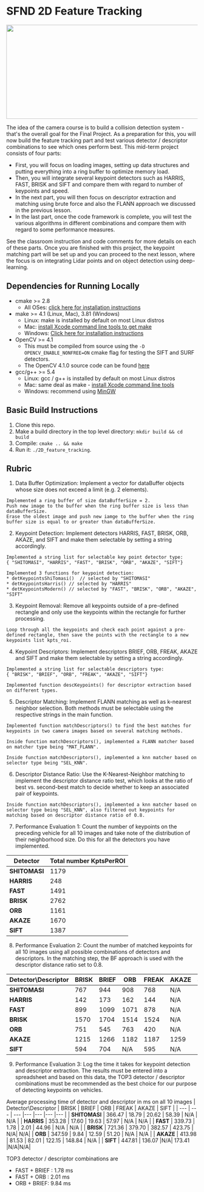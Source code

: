 # SFND 2D Feature Tracking

<img src="images/keypoints.png" width="820" height="248" />

The idea of the camera course is to build a collision detection system - that's the overall goal for the Final Project. As a preparation for this, you will now build the feature tracking part and test various detector / descriptor combinations to see which ones perform best. This mid-term project consists of four parts:

* First, you will focus on loading images, setting up data structures and putting everything into a ring buffer to optimize memory load. 
* Then, you will integrate several keypoint detectors such as HARRIS, FAST, BRISK and SIFT and compare them with regard to number of keypoints and speed. 
* In the next part, you will then focus on descriptor extraction and matching using brute force and also the FLANN approach we discussed in the previous lesson. 
* In the last part, once the code framework is complete, you will test the various algorithms in different combinations and compare them with regard to some performance measures. 

See the classroom instruction and code comments for more details on each of these parts. Once you are finished with this project, the keypoint matching part will be set up and you can proceed to the next lesson, where the focus is on integrating Lidar points and on object detection using deep-learning. 

## Dependencies for Running Locally
* cmake >= 2.8
  * All OSes: [click here for installation instructions](https://cmake.org/install/)
* make >= 4.1 (Linux, Mac), 3.81 (Windows)
  * Linux: make is installed by default on most Linux distros
  * Mac: [install Xcode command line tools to get make](https://developer.apple.com/xcode/features/)
  * Windows: [Click here for installation instructions](http://gnuwin32.sourceforge.net/packages/make.htm)
* OpenCV >= 4.1
  * This must be compiled from source using the `-D OPENCV_ENABLE_NONFREE=ON` cmake flag for testing the SIFT and SURF detectors.
  * The OpenCV 4.1.0 source code can be found [here](https://github.com/opencv/opencv/tree/4.1.0)
* gcc/g++ >= 5.4
  * Linux: gcc / g++ is installed by default on most Linux distros
  * Mac: same deal as make - [install Xcode command line tools](https://developer.apple.com/xcode/features/)
  * Windows: recommend using [MinGW](http://www.mingw.org/)

## Basic Build Instructions

1. Clone this repo.
2. Make a build directory in the top level directory: `mkdir build && cd build`
3. Compile: `cmake .. && make`
4. Run it: `./2D_feature_tracking`.

## Rubric

1. Data Buffer Optimization: Implement a vector for dataBuffer objects whose size does not exceed a limit (e.g. 2 elements). 
```shell
Implemented a ring buffer of size dataBufferSize = 2. 
Push new image to the buffer when the ring buffer size is less than dataBufferSize.
Erase the oldest image and push new iamge to the buffer when the ring buffer size is equal to or greater than dataBufferSize.

```

2. Keypoint Detection: Implement detectors HARRIS, FAST, BRISK, ORB, AKAZE, and SIFT and make them selectable by setting a string accordingly.
```shell
Implemented a string list for selectable key point detector type:
{ "SHITOMASI", "HARRIS", "FAST", "BRISK", "ORB", "AKAZE", "SIFT"}
 
Implemented 3 functions for keypoint detection:
* detKeypointsShiTomasi()  // selected by "SHITOMASI"
* detKeypointsHarris() // selected by "HARRIS"
* detKeypointsModern() // selected by "FAST", "BRISK", "ORB", "AKAZE", "SIFT"
```

3. Keypoint Removal: Remove all keypoints outside of a pre-defined rectangle and only use the keypoints within the rectangle for further processing.
```shell
Loop through all the keypoints and check each point against a pre-defined rectangle, then save the points with the rectangle to a new keypoints list kpts_roi.
```

4. Keypoint Descriptors: Implement descriptors BRIEF, ORB, FREAK, AKAZE and SIFT and make them selectable by setting a string accordingly.
```shell
Implemented a string list for selectable descriptors type:
{ "BRISK", "BRIEF", "ORB", "FREAK", "AKAZE", "SIFT"}

Implemented function descKeypoints() for descriptor extraction based on different types.
```

5. Descriptor Matching: Implement FLANN matching as well as k-nearest neighbor selection. Both methods must be selectable using the respective strings in the main function.
```shell
Implemented function matchDescriptors() to find the best matches for keypoints in two camera images based on several matching methods.

Inside function matchDescriptors(), implemented a FLANN matcher based on matcher type being "MAT_FLANN".

Inside function matchDescriptors(), implemented a knn matcher based on selector type being "SEL_KNN".
```

6. Descriptor Distance Ratio: Use the K-Nearest-Neighbor matching to implement the descriptor distance ratio test, which looks at the ratio of best vs. second-best match to decide whether to keep an associated pair of keypoints.
```shell
Inside function matchDescriptors(), implemented a knn matcher based on selector type being "SEL_KNN", also filtered out keypoints for matching based on descriptor distance ratio of 0.8.
```

7. Performance Evaluation 1: Count the number of keypoints on the preceding vehicle for all 10 images and take note of the distribution of their neighborhood size. Do this for all the detectors you have implemented.

| Detector | Total number KptsPerROI |
| --- | --- |
| **SHITOMASI** | 1179 |
| **HARRIS** | 248 |
| **FAST** | 1491 |
| **BRISK** | 2762 |
| **ORB** | 1161 |
| **AKAZE** | 1670 |
| **SIFT** | 1387|


8. Performance Evaluation 2: Count the number of matched keypoints for all 10 images using all possible combinations of detectors and descriptors. In the matching step, the BF approach is used with the descriptor distance ratio set to 0.8.

| Detector\Descriptor | BRISK | BRIEF | ORB | FREAK | AKAZE | SIFT |
| --- | --- | --- |--- |--- |--- |--- |
| **SHITOMASI** | 767 | 944 | 908 | 768 | N/A | N/A |
| **HARRIS** | 142 | 173 | 162 | 144 | N/A | N/A |
| **FAST** | 899 | 1099 | 1071 | 878 | N/A | N/A |
| **BRISK** | 1570 | 1704 | 1514 | 1524 | N/A | N/A |
| **ORB** | 751 | 545 | 763 | 420 | N/A | N/A |
| **AKAZE** | 1215 | 1266 | 1182 | 1187 | 1259 | N/A |
| **SIFT** | 594 | 704 | N/A | 595 | N/A | N/A |


9. Performance Evaluation 3: Log the time it takes for keypoint detection and descriptor extraction. The results must be entered into a spreadsheet and based on this data, the TOP3 detector / descriptor combinations must be recommended as the best choice for our purpose of detecting keypoints on vehicles.

Average processing time of detector and descriptor in ms on all 10 images
| Detector\Descriptor | BRISK | BRIEF | ORB | FREAK | AKAZE | SIFT |
| --- | --- | --- |--- |--- |--- |--- |
| **SHITOMASI** | 366.47 | 18.79 | 20.62 | 58.39 | N/A | N/A |
| **HARRIS** | 353.28 | 17.60 | 19.63 | 57.97 | N/A | N/A |
| **FAST** | 339.73 | 1.78 | 2.01 | 44.96 | N/A | N/A |
| **BRISK** | 721.36 | 379.70 | 382.57 | 423.75 | N/A| N/A|
| **ORB** | 347.59 | 9.84 | 12.59 | 51.20 | N/A | N/A |
| **AKAZE** | 413.98 | 81.53 | 82.01 | 122.15 | 148.84 | N/A |
| **SIFT** | 447.81 | 136.07 |N/A| 173.41 |N/A|N/A|

TOP3 detector / descriptor combinations are
* FAST + BRIEF : 1.78 ms
* FAST + ORB : 2.01 ms
* ORB + BRIEF: 9.84 ms


